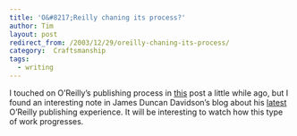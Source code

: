 ```yaml
---
title: 'O&#8217;Reilly chaning its process?'
author: Tim
layout: post
redirect_from: /2003/12/29/oreilly-chaning-its-process/
category:  Craftsmanship
tags:
  - writing
---
```

I touched on O&#8217;Reilly&#8217;s publishing process in [this][1] post a little while ago, but I found an interesting note in James Duncan Davidson&#8217;s blog about his [latest][2] O&#8217;Reilly publishing experience. It will be interesting to watch how this type of work progresses.

 [1]: http://timshadel.com/blog/2003/12/19/just-what-the-doc-ordered/
 [2]: http://x180.net/Blog/RunPanther/ToPress.html
